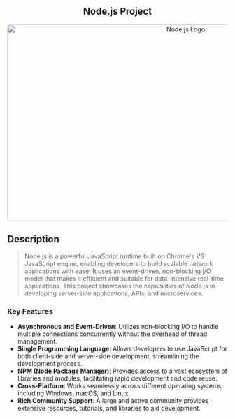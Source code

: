 <div align="center">  
    
## Node.js Project
</div>

<p align="center">
    <img src="https://middleware.io/wp-content/uploads/2023/01/Node.js-Performance-Monitoring-A-Complete-Guide-1-1.jpg" alt="Node.js Logo" width="800" height="450">
</p>

## Description

> Node.js is a powerful JavaScript runtime built on Chrome's V8 JavaScript engine, enabling developers to build scalable network applications with ease. It uses an event-driven, non-blocking I/O model that makes it efficient and suitable for data-intensive real-time applications. This project showcases the capabilities of Node.js in developing server-side applications, APIs, and microservices.

### Key Features

- **Asynchronous and Event-Driven**: Utilizes non-blocking I/O to handle multiple connections concurrently without the overhead of thread management.
- **Single Programming Language**: Allows developers to use JavaScript for both client-side and server-side development, streamlining the development process.
- **NPM (Node Package Manager)**: Provides access to a vast ecosystem of libraries and modules, facilitating rapid development and code reuse.
- **Cross-Platform**: Works seamlessly across different operating systems, including Windows, macOS, and Linux.
- **Rich Community Support**: A large and active community provides extensive resources, tutorials, and libraries to aid development.


